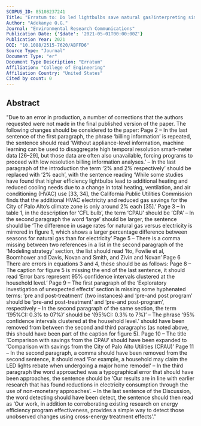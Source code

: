 ```yaml
---
SCOPUS_ID: 85108237241
Title: "Erratum to: Do led lightbulbs save natural gas?interpreting simultaneous cross-energy program impacts using electricity and natural gas billing data (2021 environ. res. commun. 3 015003)"
Author: "Adekanye O.G."
Journal: "Environmental Research Communications"
Publication Date: {'$date': '2021-05-01T00:00:00Z'}
Publication Year: 2021
DOI: "10.1088/2515-7620/ABFFD6"
Source Type: "Journal"
Document Type: "er"
Document Type Description: "Erratum"
Affiliation: "College of Engineering"
Affiliation Country: "United States"
Cited by count: 0
---
```


## Abstract
"Due to an error in production, a number of corrections that the authors requested were not made in the final published version of the paper. The following changes should be considered to the paper: Page 2 – In the last sentence of the first paragraph, the phrase ‘billing information’ is repeated, the sentence should read ‘Without appliance-level information, machine learning can be used to disaggregate high temporal resolution smart-meter data [26–29], but those data are often also unavailable, forcing programs to proceed with low resolution billing information analyses.’ – In the last paragraph of the introduction the term ‘2% and 2% respectively’ should be replaced with ‘2% each’, with the sentence reading ‘While some studies have found that higher efficiency lightbulbs lead to additional heating and reduced cooling needs due to a change in total heating, ventilation, and air conditioning (HVAC) use [33, 34], the California Public Utilities Commission finds that the additional HVAC electricity and reduced gas savings for the City of Palo Alto’s climate zone is only around 2% each [35].’ Page 3 – In table 1, in the description for ‘CFL bulb’, the term ‘CPAU’ should be ‘CPA’ – In the second paragraph the word ‘large’ should be larger, the sentence should be ‘The difference in usage rates for natural gas versus electricity is mirrored in figure 1, which shows a larger percentage difference between seasons for natural gas than for electricity’ Page 5 – There is a comma missing between two references in a list in the second paragraph of the ‘Modeling strategy’ section, the list should read ‘Ito, Fowlie et al, Boomhower and Davis, Novan and Smith, and Zivin and Novan’ Page 6 There are errors in equations 3 and 4, these should be as follows: Page 8 – The caption for figure 5 is missing the end of the last sentence, it should read ‘Error bars represent 95% confidence intervals clustered at the household level.’ Page 9 – The first paragraph of the ‘Exploratory investigation of unexpected effects’ section is missing some hyphenated terms: ‘pre and post-treatment’ (two instances) and ‘pre-and post program’ should be ‘pre-and post-treatment’ and ‘pre-and post-program’, respectively – In the second paragraph of the same section, the term ‘(95%CI: 0.3% to 07%)’ should be ‘(95%CI: 0.3% to 7%)’ – The phrase ‘95% confidence intervals clustered at the household level.’ should have been removed from between the second and third paragraphs (as noted above, this should have been part of the caption for figure 5). Page 10 – The title ‘Comparison with savings from the CPAU’ should have been expanded to ‘Comparison with savings from the City of Palo Alto Utilities (CPAU)’ Page 11 – In the second paragraph, a comma should have been removed from the second sentence, it should read ‘For example, a household may claim the LED lights rebate when undergoing a major home remodel’ – In the third paragraph the word approached was a typographical error that should have been approaches, the sentence should be ‘Our results are in line with earlier research that has found reductions in electricity consumption through the use of non-monetary approaches’. – In the last sentence of the Discussion, the word detecting should have been detect, the sentence should then read as ‘Our work, in addition to corroborating existing research on energy efficiency program effectiveness, provides a simple way to detect those unobserved changes using cross-energy treatment effects’."
